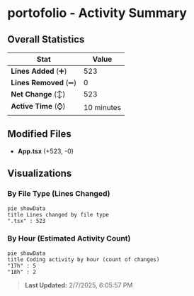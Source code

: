 # portofolio - Activity Summary 

## Overall Statistics

| Stat                   | Value                                                             |
| ---------------------- | ----------------------------------------------------------------- |
| **Lines Added** (➕)   | 523                                          |
| **Lines Removed** (➖) | 0                                        |
| **Net Change** (↕)    | 523                |
| **Active Time** (⌚)   | 10 minutes |


## Modified Files
- **App.tsx** (+523, -0)

## Visualizations

### By File Type (Lines Changed)

```mermaid
pie showData
title Lines changed by file type
".tsx" : 523
```

### By Hour (Estimated Activity Count)

```mermaid
pie showData
title Coding activity by hour (count of changes)
"17h" : 5
"18h" : 2
```


> **Last Updated:** 2/7/2025, 6:05:57 PM